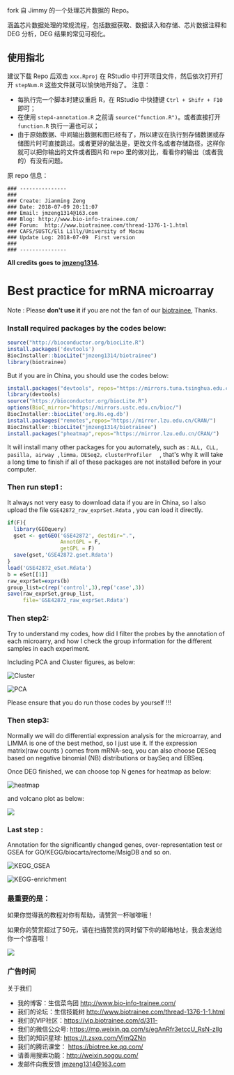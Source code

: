 fork 自 Jimmy 的一个处理芯片数据的 Repo。

涵盖芯片数据处理的常规流程，包括数据获取、数据读入和存储、芯片数据注释和 DEG 分析，DEG 结果的常见可视化。

## 使用指北
建议下载 Repo 后双击 `xxx.Rproj` 在 RStudio 中打开项目文件，然后依次打开打开 `stepNum.R` 这些文件就可以愉快地开始了。
注意：

- 每执行完一个脚本时建议重启 R，在 RStudio 中快捷键 `Ctrl + Shifr + F10` 即可；
- 在使用 `step4-annotation.R` 之前请 `source("function.R")`。或者直接打开 `function.R` 执行一遍也可以；
- 由于原始数据、中间输出数据和图已经有了，所以建议在执行到存储数据或存储图片时可直接跳过。或者更好的做法是，更改文件名或者存储路径，这样你就可以把你输出的文件或者图片和 repo 里的做对比，看看你的输出（或者我的）有没有问题。


原 repo 信息：

```
### ---------------
###
### Create: Jianming Zeng
### Date: 2018-07-09 20:11:07
### Email: jmzeng1314@163.com
### Blog: http://www.bio-info-trainee.com/
### Forum:  http://www.biotrainee.com/thread-1376-1-1.html
### CAFS/SUSTC/Eli Lilly/University of Macau
### Update Log: 2018-07-09  First version
###
### ---------------
```

**All credits goes to [jmzeng1314](https://github.com/jmzeng1314).**



# Best practice for mRNA microarray

 Note : Please **don't use it** if you are not the fan of our [biotrainee](http://www.bio-info-trainee.com/), Thanks.

### Install required packages  by the codes below:

```r
source("http://bioconductor.org/biocLite.R") 
install.packages('devtools')
BiocInstaller::biocLite("jmzeng1314/biotrainee")
library(biotrainee)
```

But if you are in China, you should use the codes below:

```r
install.packages("devtools", repos="https://mirrors.tuna.tsinghua.edu.cn/CRAN/")
library(devtools) 
source("https://bioconductor.org/biocLite.R") 
options(BioC_mirror="https://mirrors.ustc.edu.cn/bioc/")  
BiocInstaller::biocLite('org.Hs.eg.db')
install.packages("remotes",repos="https://mirror.lzu.edu.cn/CRAN/")
BiocInstaller::biocLite("jmzeng1314/biotrainee")
install.packages("pheatmap",repos="https://mirror.lzu.edu.cn/CRAN/")
```

It will install many other packages for you automately, such as : `ALL, CLL, pasilla, airway ,limma，DESeq2，clusterProfiler  ` , that's why it will take a long time to finish if all of these packages are not installed before in your computer. 

### Then run  step1 :

It always not very easy to download data if you are in China, so I also upload the   file `GSE42872_raw_exprSet.Rdata` , you can load it directly. 

```r
if(F){
  library(GEOquery)
  gset <- getGEO('GSE42872', destdir=".",
                 AnnotGPL = F,
                 getGPL = F)
  save(gset,'GSE42872.gset.Rdata')
}
load('GSE42872_eSet.Rdata')
b = eSet[[1]]
raw_exprSet=exprs(b) 
group_list=c(rep('control',3),rep('case',3))
save(raw_exprSet,group_list,
     file='GSE42872_raw_exprSet.Rdata')

```

### Then step2: 

Try to understand my codes, how did I filter the probes by the annotation of each microarry, and how I check the group information for the different samples in each experiment.

Including PCA and Cluster figures, as below:

![Cluster](http://www.bio-info-trainee.com/wp-content/uploads/2018/07/hclust.png)

![PCA](http://www.bio-info-trainee.com/wp-content/uploads/2018/07/pca.png)



Please ensure that you do run those codes by yourself !!!

### Then step3:

Normally we will do differential expression analysis for the microarray, and LIMMA is one of the best method, so I just use it. If the expression matrix(raw counts ) comes from mRNA-seq, you can also choose DESeq based on negative binomial (NB) distributions or baySeq and EBSeq.

Once DEG finished, we can choose top N genes for heatmap as below:

![heatmap](http://www.bio-info-trainee.com/wp-content/uploads/2018/07/DEG_top50_heatmap.png)

and volcano plot as below:

![](http://www.bio-info-trainee.com/wp-content/uploads/2018/07/volcano.png)

### Last step :

Annotation for the significantly changed genes, over-representation test or GSEA for GO/KEGG/biocarta/rectome/MsigDB and so on. 

![KEGG_GSEA](http://www.bio-info-trainee.com/wp-content/uploads/2018/07/kegg_up_down_gsea.png)

![KEGG-enrichment](http://www.bio-info-trainee.com/wp-content/uploads/2018/07/kegg_up_down.png)

### 最重要的是：

如果你觉得我的教程对你有帮助，请赞赏一杯咖啡哦！

如果你的赞赏超过了50元，请在扫描赞赏的同时留下你的邮箱地址，我会发送给你一个惊喜哦！

![](http://www.bio-info-trainee.com/wp-content/uploads/2016/09/jimmy-donate.jpg)

### 广告时间

关于我们

- 我的博客：生信菜鸟团 <http://www.bio-info-trainee.com/>
- 我们的论坛：生信技能树 <http://www.biotrainee.com/thread-1376-1-1.html>
- 我们的VIP社区：<https://vip.biotrainee.com/d/311->
- 我们的微信公众号: <https://mp.weixin.qq.com/s/egAnRfr3etccU_RsN-zIlg>
- 我们的知识星球: <https://t.zsxq.com/VjmQZNn>
- 我们的腾讯课堂： <https://biotree.ke.qq.com/>
- 请善用搜索功能：<http://weixin.sogou.com/>
- 发邮件向我反馈 jmzeng1314@163.com